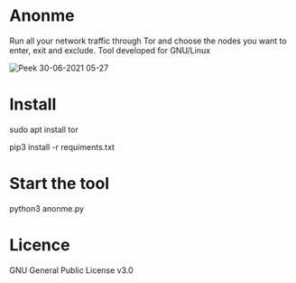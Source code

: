 # Anonme
Run all your network traffic through Tor and choose the nodes you want to enter, exit and exclude. 
Tool developed for GNU/Linux

![Peek 30-06-2021 05-27](https://user-images.githubusercontent.com/85474922/123897610-f9bf8500-d963-11eb-98af-c87a839f98ff.gif)

# Install
sudo apt install tor

pip3 install -r requiments.txt

# Start the tool 
python3 anonme.py

# Licence 
GNU General Public License v3.0
